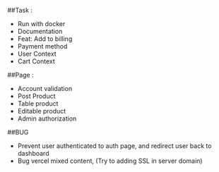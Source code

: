 ##Task :

-   Run with docker
-   Documentation
-   Feat: Add to billing
-   Payment method
-   User Context
-   Cart Context

##Page :

-   Account validation
-   Post Product
-   Table product
-   Editable product
-   Admin authorization

##BUG

-   Prevent user authenticated to auth page, and redirect user back to dashboard
-   Bug vercel mixed content, (Try to adding SSL in server domain)

